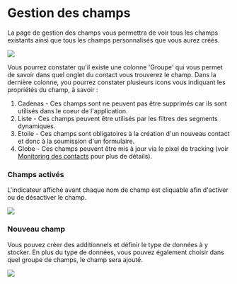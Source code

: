 # Gestion des champs

La page de gestion des champs vous permettra de voir tous les champs existants ainsi que tous les champs personnalisés que vous aurez créés.

![](/contacts/media/custom-fields.jpg)

Vous pourrez constater qu'il existe une colonne 'Groupe' qui vous permet de savoir dans quel onglet du contact vous trouverez le champ. Dans la dernière colonne, you pourrez constater plusieurs icons vous indiquant les propriétés du champ, à savoir :

1. Cadenas - Ces champs sont ne peuvent pas être supprimés car ils sont utilisés dans le coeur de l'application.
2. Liste - Ces champs peuvent être utilisés par les filtres des segments dynamiques.
3. Etoile - Ces champs sont obligatoires à la création d'un nouveau contact et donc à la soumission d'un formulaire.
4. Globe - Ces champs peuvent être mis à jour via le pixel de tracking (voir [Monitoring des contacts](contact_monitoring.html) pour plus de détails).

### Champs activés

L'indicateur affiché avant chaque nom de champ est cliquable afin d'activer ou de désactiver le champ.

![](/contacts/media/unpublish-fields.gif)

### Nouveau champ

Vous pouvez créer des additionnels et définir le type de données à y stocker. En plus du type de données, vous pouvez également choisir dans quel groupe de champs, le champ sera ajouté.

![](/contacts/media/new-custom-field.jpg)
